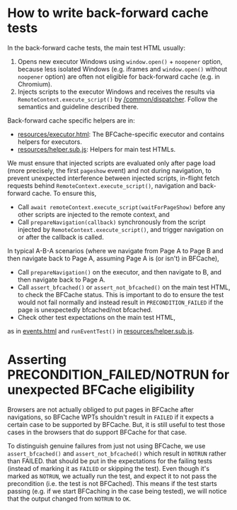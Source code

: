 # How to write back-forward cache tests

In the back-forward cache tests, the main test HTML usually:

1. Opens new executor Windows using `window.open()` + `noopener` option,
   because less isolated Windows (e.g. iframes and `window.open()` without
   `noopener` option) are often not eligible for back-forward cache (e.g.
   in Chromium).
2. Injects scripts to the executor Windows and receives the results via
   `RemoteContext.execute_script()` by
   [/common/dispatcher](../../../../common/dispatcher/README.md).
   Follow the semantics and guideline described there.

Back-forward cache specific helpers are in:

- [resources/executor.html](resources/executor.html):
  The BFCache-specific executor and contains helpers for executors.
- [resources/helper.sub.js](resources/helper.sub.js):
  Helpers for main test HTMLs.

We must ensure that injected scripts are evaluated only after page load
(more precisely, the first `pageshow` event) and not during navigation,
to prevent unexpected interference between injected scripts, in-flight fetch
requests behind `RemoteContext.execute_script()`, navigation and back-forward
cache. To ensure this,

- Call `await remoteContext.execute_script(waitForPageShow)` before any
  other scripts are injected to the remote context, and
- Call `prepareNavigation(callback)` synchronously from the script injected
  by `RemoteContext.execute_script()`, and trigger navigation on or after the
  callback is called.

In typical A-B-A scenarios (where we navigate from Page A to Page B and then
navigate back to Page A, assuming Page A is (or isn't) in BFCache),

- Call `prepareNavigation()` on the executor, and then navigate to B, and then
  navigate back to Page A.
- Call `assert_bfcached()` or `assert_not_bfcached()` on the main test HTML, to
  check the BFCache status. This is important to do to ensure the test would
  not fail normally and instead result in `PRECONDITION_FAILED` if the page is
  unexpectedly bfcached/not bfcached.
- Check other test expectations on the main test HTML,

as in [events.html](./events.html) and `runEventTest()` in
[resources/helper.sub.js](resources/helper.sub.js).

# Asserting PRECONDITION_FAILED/NOTRUN for unexpected BFCache eligibility

Browsers are not actually obliged to put pages in BFCache after navigations, so
BFCache WPTs shouldn't result in `FAILED` if it expects a certain case to be
supported by BFCache. But, it is still useful to test those cases in the
browsers that do support BFCache for that case.

To distinguish genuine failures from just not using BFCache, we use
`assert_bfcached()` and `assert_not_bfcached()` which result in `NOTRUN` rather
than FAILED. that should be put in the expectations for the failing tests
(instead of marking it as `FAILED` or skipping the test). Even though it's
marked as `NOTRUN`, we actually run the test, and expect it to not pass the
precondition (i.e. the test is not BFCached). This means if the test starts
passing (e.g. if we start BFCaching in the case being tested), we will notice
that the output changed from `NOTRUN` to `OK`.
